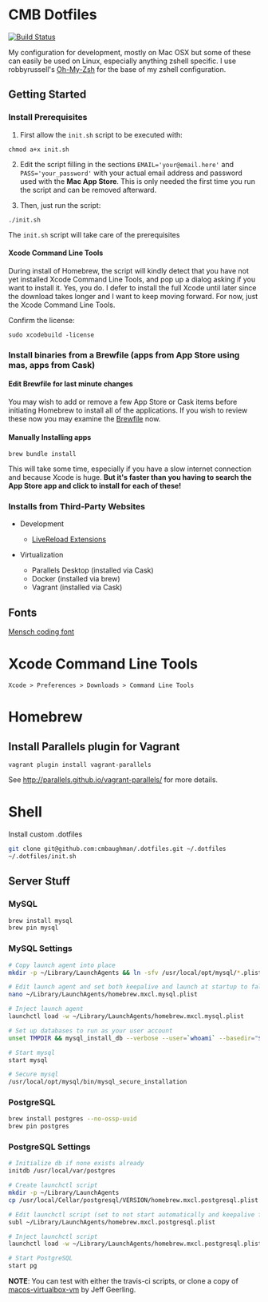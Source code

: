 # CMB Dotfiles

[![Build Status](https://travis-ci.org/cmbaughman/dotfiles.svg)](https://travis-ci.org/cmbaughman/dotfiles)

My configuration for development, mostly on Mac OSX but some of these can easily be used on Linux, especially anything zshell specific. I use robbyrussell's [Oh-My-Zsh](https://github.com/robbyrussell/oh-my-zsh) for the base of my zshell configuration.

## Getting Started

### Install Prerequisites

1. First allow the `init.sh` script to be executed with:
```
chmod a+x init.sh
```

2. Edit the script filling in the sections `EMAIL='your@email.here'` and `PASS='your_password'` with your actual email address and password used with the **Mac App Store**. This is only needed the first time you run the script and can be removed afterward.

3. Then, just run the script:
```
./init.sh
```

The `init.sh` script will take care of the prerequisites

#### Xcode Command Line Tools

During install of Homebrew, the script will kindly detect that you have not yet installed Xcode Command Line Tools, and pop up a dialog asking if you want to install it. Yes, you do. I defer to install the full Xcode until later since the download takes longer and I want to keep moving forward. For now, just the Xcode Command Line Tools.

Confirm the license:

`sudo xcodebuild -license`

### Install binaries from a Brewfile (apps from App Store using mas, apps from Cask)

#### Edit Brewfile for last minute changes

You may wish to add or remove a few App Store or Cask items before initiating Homebrew to install all of the applications. If you wish to review these now you may examine the [Brewfile](https://github.com/cmbaughman/dotfiles/Brewfile) now.

#### Manually Installing apps

`brew bundle install`

This will take some time, especially if you have a slow internet connection and because Xcode is huge. **But it's faster than you having to search the App Store app and click to install for each of these!**

### Installs from Third-Party Websites

* Development
	* [LiveReload Extensions](http://help.livereload.com/kb/general-use/browser-extensions)

* Virtualization
	* Parallels Desktop (installed via Cask)
	* Docker (installed via brew)
	* Vagrant (installed via Cask)

Fonts
-----
[Mensch coding font](http://robey.lag.net/2010/06/21/mensch-font.html)

# Xcode Command Line Tools
`Xcode > Preferences > Downloads > Command Line Tools`

# Homebrew

## Install Parallels plugin for Vagrant
```
vagrant plugin install vagrant-parallels
```
See http://parallels.github.io/vagrant-parallels/ for more details.

# Shell

Install custom .dotfiles
```bash
git clone git@github.com:cmbaughman/.dotfiles.git ~/.dotfiles
~/.dotfiles/init.sh
```

## Server Stuff

### MySQL

```bash
brew install mysql
brew pin mysql
```

### MySQL Settings

```bash
# Copy launch agent into place
mkdir -p ~/Library/LaunchAgents && ln -sfv /usr/local/opt/mysql/*.plist ~/Library/LaunchAgents/

# Edit launch agent and set both keepalive and launch at startup to false
nano ~/Library/LaunchAgents/homebrew.mxcl.mysql.plist

# Inject launch agent
launchctl load -w ~/Library/LaunchAgents/homebrew.mxcl.mysql.plist

# Set up databases to run as your user account
unset TMPDIR && mysql_install_db --verbose --user=`whoami` --basedir="$(brew --prefix mysql)" --datadir=/usr/local/var/mysql --tmpdir=/tmp

# Start mysql
start mysql

# Secure mysql
/usr/local/opt/mysql/bin/mysql_secure_installation
```

### PostgreSQL

```bash
brew install postgres --no-ossp-uuid
brew pin postgres
```

### PostgreSQL Settings

```bash
# Initialize db if none exists already
initdb /usr/local/var/postgres

# Create launchctl script
mkdir -p ~/Library/LaunchAgents
cp /usr/local/Cellar/postgresql/VERSION/homebrew.mxcl.postgresql.plist ~/Library/LaunchAgents/

# Edit launchctl script (set to not start automatically and keepalive false)
subl ~/Library/LaunchAgents/homebrew.mxcl.postgresql.plist

# Inject launchctl script
launchctl load -w ~/Library/LaunchAgents/homebrew.mxcl.postgresql.plist

# Start PostgreSQL
start pg
```

**NOTE**: You can test with either the travis-ci scripts, or clone a copy of [macos-virtualbox-vm](https://github.com/geerlingguy/macos-virtualbox-vm) by Jeff Geerling.
